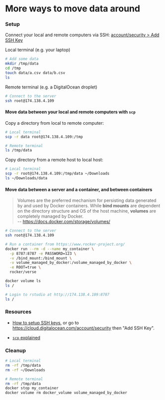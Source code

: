 # More ways to move data around

### Setup

Connect your local and remote computers via SSH: [account/security > Add SSH Key](https://cloud.digitalocean.com/account/security)

Local terminal (e.g. your laptop)

```bash
# Add some data
mkdir /tmp/data
cd /tmp
touch data/a.csv data/b.csv
ls
```

Remote terminal (e.g. a DigitalOcean droplet)

```bash
# Connect to the server
ssh root@174.138.4.109
```

#### Move data between your local and remote computers with `scp`

Copy a directory from local to remote computer:

```bash
# Local terminal
scp -r data root@174.138.4.109:/tmp
```

```bash
# Remote terminal
ls /tmp/data
```

Copy directory from a remote host to local host:

```bash
# Local terminal
scp -r root@174.138.4.109:/tmp/data ~/Downloads
ls ~/Downloads/data
```


#### Move data between a server and a container, and between containers

> Volumes are the preferred mechanism for persisting data generated by and used
by Docker containers. While **bind mounts** are dependent on the directory
structure and OS of the host machine, **volumes** are completely managed by
Docker.  
-- https://docs.docker.com/storage/volumes/

```bash
# Connect to the server
ssh root@174.138.4.109
```

```bash
# Run a container from https://www.rocker-project.org/
docker run --rm -d --name my_container \
  -p 8787:8787 -e PASSWORD=123 \
  -v /bind_mount:/bind_mount \
  -v volume_managed_by_docker:/volume_managed_by_docker \
  -e ROOT=true \
  rocker/verse
```

```bash
docker volume ls
ls /
```

```bash
# Login to rstudio at http://174.138.4.109:8787
ls /
```

### Resources

* [How to setup SSH keys](https://www.digitalocean.com/community/tutorial_collections/how-to-set-up-ssh-keys), or go to <https://cloud.digitalocean.com/account/security> then "Add SSH Key".

* [`scp` explained](https://phoenixnap.com/kb/linux-scp-command)

### Cleanup

```bash
# Local terminal
rm -rf /tmp/data
rm -rf ~/Downloads
```

```bash
# Remote terminal
rm -rf /tmp/data
docker stop my_container
docker volume rm docker_volume volume_managed_by_docker
```
